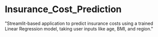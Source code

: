# Insurance_Cost_Prediction
"Streamlit-based application to predict insurance costs using a trained Linear Regression model, taking user inputs like age, BMI, and region."
